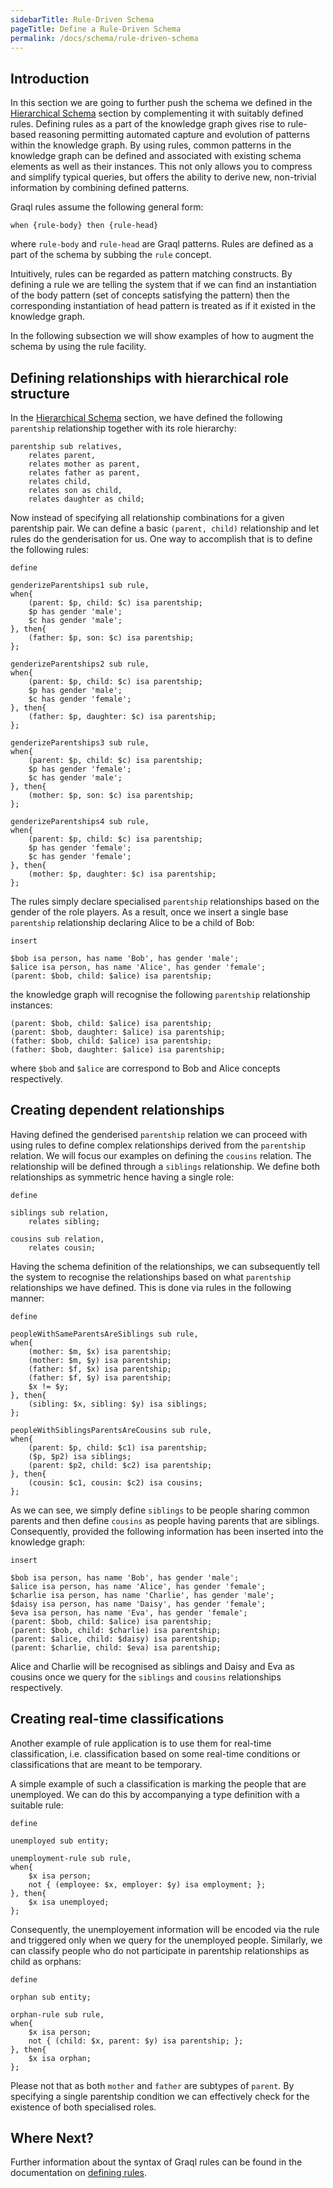 ```yaml
---
sidebarTitle: Rule-Driven Schema
pageTitle: Define a Rule-Driven Schema
permalink: /docs/schema/rule-driven-schema
---
```


## Introduction
In this section we are going to further push the schema we defined in the [Hierarchical Schema](/docs/schema/hierarchical-schema) section by complementing it with suitably defined rules.
Defining rules as a part of the knowledge graph gives rise to rule-based reasoning permitting automated capture and evolution of patterns within the knowledge graph.
By using rules, common patterns in the knowledge graph can be defined and associated with existing schema elements as well as their instances. This not only allows you to compress and simplify typical queries, but offers the ability to derive new, non-trivial information by combining defined patterns.

Graql rules assume the following general form:

```
when {rule-body} then {rule-head}
```
where `rule-body` and `rule-head` are Graql patterns. Rules are defined as a part of the schema by subbing the `rule` concept.

Intuitively, rules can be regarded as pattern matching constructs. By defining a rule we are telling the system that if we can find an instantiation of the body pattern (set of concepts satisfying the pattern) then the corresponding instantiation of head pattern is treated as if it existed in the knowledge graph.

In the following subsection we will show examples of how to augment the schema by using the rule facility.

## Defining relationships with hierarchical role structure

In the [Hierarchical Schema](/docs/schema/hierarchical-schema) section, we have defined the following `parentship` relationship together with its role hierarchy:

```graql
parentship sub relatives,
    relates parent,
    relates mother as parent,
    relates father as parent,
    relates child,
    relates son as child,
    relates daughter as child;

````

Now instead of specifying all relationship combinations for a given parentship pair. We can define a basic `(parent, child)` relationship and let rules do the genderisation for us. One way to accomplish that is to define the following rules:

```graql
define

genderizeParentships1 sub rule,
when{
    (parent: $p, child: $c) isa parentship;
    $p has gender 'male';
    $c has gender 'male';
}, then{
    (father: $p, son: $c) isa parentship;
};

genderizeParentships2 sub rule,
when{
    (parent: $p, child: $c) isa parentship;
    $p has gender 'male';
    $c has gender 'female';
}, then{
    (father: $p, daughter: $c) isa parentship;
};

genderizeParentships3 sub rule,
when{
    (parent: $p, child: $c) isa parentship;
    $p has gender 'female';
    $c has gender 'male';
}, then{
    (mother: $p, son: $c) isa parentship;
};

genderizeParentships4 sub rule,
when{
    (parent: $p, child: $c) isa parentship;
    $p has gender 'female';
    $c has gender 'female';
}, then{
    (mother: $p, daughter: $c) isa parentship;
};
```

The rules simply declare specialised `parentship` relationships based on the gender of the role players. As a result, once we insert a single base `parentship` relationship declaring Alice to be a child of Bob:

```graql
insert

$bob isa person, has name 'Bob', has gender 'male';
$alice isa person, has name 'Alice', has gender 'female';
(parent: $bob, child: $alice) isa parentship;
```

the knowledge graph will recognise the following `parentship` relationship instances:

```
(parent: $bob, child: $alice) isa parentship;
(parent: $bob, daughter: $alice) isa parentship;
(father: $bob, child: $alice) isa parentship;
(father: $bob, daughter: $alice) isa parentship;
```

where `$bob` and `$alice` are correspond to Bob and Alice concepts respectively.

## Creating dependent relationships
Having defined the genderised `parentship` relation we can proceed with using rules to define complex relationships derived from the `parentship` relation. We will focus our examples on defining the `cousins` relation.
The relationship will be defined through a `siblings` relationship. We define both relationships as symmetric hence having a single role:

```graql
define

siblings sub relation,
    relates sibling;

cousins sub relation,
    relates cousin;
```


Having the schema definition of the relationships, we can subsequently tell the system to recognise the relationships based on what `parentship` relationships we have defined. This is done via rules in the following manner:

```graql
define

peopleWithSameParentsAreSiblings sub rule,
when{
    (mother: $m, $x) isa parentship;
    (mother: $m, $y) isa parentship;
    (father: $f, $x) isa parentship;
    (father: $f, $y) isa parentship;
    $x != $y;
}, then{
    (sibling: $x, sibling: $y) isa siblings;
};

peopleWithSiblingsParentsAreCousins sub rule,
when{
    (parent: $p, child: $c1) isa parentship;
    ($p, $p2) isa siblings;
    (parent: $p2, child: $c2) isa parentship;
}, then{
    (cousin: $c1, cousin: $c2) isa cousins;
};
```

As we can see, we simply define `siblings` to be people sharing common parents and then define `cousins` as people having parents that are siblings. Consequently, provided the following information has been inserted into
the knowledge graph:

```graql
insert

$bob isa person, has name 'Bob', has gender 'male';
$alice isa person, has name 'Alice', has gender 'female';
$charlie isa person, has name 'Charlie', has gender 'male';
$daisy isa person, has name 'Daisy', has gender 'female';
$eva isa person, has name 'Eva', has gender 'female';
(parent: $bob, child: $alice) isa parentship;
(parent: $bob, child: $charlie) isa parentship;
(parent: $alice, child: $daisy) isa parentship;
(parent: $charlie, child: $eva) isa parentship;

```

Alice and Charlie will be recognised as siblings and Daisy and Eva as cousins once we query for the `siblings` and `cousins` relationships respectively.


## Creating real-time classifications
Another example of rule application is to use them for real-time classification, i.e. classification based on some real-time conditions or classifications that are meant to be temporary.

A simple example of such a classification is marking the people that are unemployed. We can do this by accompanying a type definition with a suitable rule:

```graql
define 

unemployed sub entity;

unemployment-rule sub rule,
when{
    $x isa person;
    not { (employee: $x, employer: $y) isa employment; };
}, then{
    $x isa unemployed;
};
```

Consequently, the unemployement information will be encoded via the rule and triggered only when we query for the unemployed people.
Similarly, we can classify people who do not participate in parentship relationships as child as orphans:

```graql
define 

orphan sub entity;

orphan-rule sub rule,
when{
    $x isa person;
    not { (child: $x, parent: $y) isa parentship; };
}, then{
    $x isa orphan;
};
```

Please not that as both `mother` and `father` are subtypes of `parent`. By specifying a single parentship condition we can effectively check for the existence of both specialised roles.


## Where Next?

Further information about the syntax of Graql rules can be found in the documentation on [defining rules](/docs/schema/rules).
